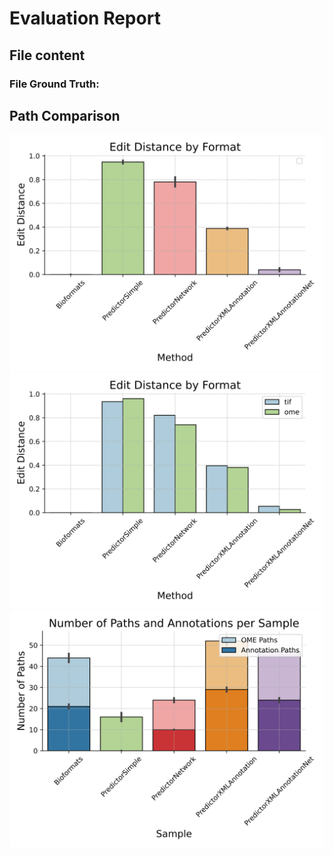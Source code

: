 # Evaluation Report
## File content
### File Ground Truth: 
## Path Comparison
![method_edit_plt](../plots/method_edit_plt.svg)
![paths_stacked_plt](../plots/paths_stacked_plt.svg)
![paths_annotation_stacked_plt](../plots/paths_annotation_stacked_plt.svg)
